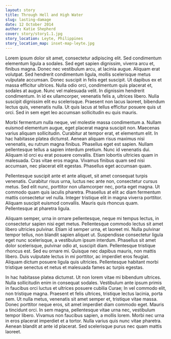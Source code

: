 ```yaml
---
layout: story
title: Through Hell and High Water
slug: lasting-damage
date: 12 October 2014
author: Katie Shepherd
cover: story/story1.1.jpg
story_location: Leyte, Philippines
story_location_map: inset-map-leyte.jpg
---
```


Lorem ipsum dolor sit amet, consectetur adipiscing elit. Sed condimentum elementum ligula a sodales. Sed eget sapien dignissim, viverra arcu et, finibus magna. Donec nec vestibulum arcu, at lacinia augue. Aliquam erat volutpat. Sed hendrerit condimentum ligula, mollis scelerisque metus vulputate accumsan. Donec suscipit in felis eget suscipit. Ut dapibus ex et massa efficitur ultrices. Nulla odio orci, condimentum quis placerat et, sodales at augue. Nunc vel malesuada velit. In dignissim hendrerit condimentum. In id ex ullamcorper, venenatis felis a, ultrices libero. Nulla suscipit dignissim elit eu scelerisque. Praesent non lacus laoreet, bibendum lectus quis, venenatis nulla. Ut quis lacus at tellus efficitur posuere quis ut orci. Sed in sem eget leo accumsan sollicitudin eu quis mauris.

Morbi fermentum nulla neque, vel molestie massa condimentum a. Nullam euismod elementum augue, eget placerat magna suscipit non. Maecenas varius aliquam sollicitudin. Curabitur at tempor erat, et elementum elit. In hac habitasse platea dictumst. Aenean aliquam risus maximus nisi venenatis, eu rutrum magna finibus. Phasellus eget est sapien. Nullam pellentesque tellus a sapien interdum pretium. Nunc id venenatis dui. Aliquam id orci eu erat posuere convallis. Etiam lobortis ultricies quam in malesuada. Cras vitae eros magna. Vivamus finibus quam sed nisi accumsan, nec placerat elit egestas. Phasellus eget accumsan quam.

Pellentesque suscipit ante et ante aliquet, sit amet consequat turpis venenatis. Curabitur risus urna, luctus nec ante non, consectetur cursus metus. Sed elit nunc, porttitor non ullamcorper nec, porta eget magna. Ut commodo quam quis iaculis pharetra. Phasellus at elit ac diam fermentum mattis consectetur vel nulla. Integer tristique elit in magna viverra porttitor. Aliquam suscipit euismod convallis. Mauris quis rhoncus quam. Pellentesque at pharetra ligula.

Aliquam semper, urna in ornare pellentesque, neque mi tempus lectus, in consectetur sapien nisi eget metus. Pellentesque commodo lectus sit amet libero ultricies pulvinar. Etiam id semper urna, et laoreet mi. Nulla pulvinar tempor tellus, non blandit sapien aliquet ut. Suspendisse consectetur ligula eget nunc scelerisque, a vestibulum ipsum interdum. Phasellus sit amet dolor scelerisque, pulvinar odio at, suscipit diam. Pellentesque tristique rhoncus est. Sed eu ornare mi. Quisque nec dapibus mauris, non mattis libero. Duis vulputate lectus in mi porttitor, ac imperdiet eros feugiat. Aliquam dictum posuere ligula quis ultricies. Pellentesque habitant morbi tristique senectus et netus et malesuada fames ac turpis egestas.

In hac habitasse platea dictumst. Ut non lorem vitae mi bibendum ultrices. Nulla sollicitudin enim in consequat sodales. Vestibulum ante ipsum primis in faucibus orci luctus et ultrices posuere cubilia Curae; In vel commodo elit, non tristique magna. Praesent et felis ultrices, tristique lectus lacinia, porta sem. Ut nulla metus, venenatis sit amet semper et, tristique vitae massa. Donec porttitor neque eros, sit amet imperdiet diam commodo eget. Mauris a tincidunt orci. In sem magna, pellentesque vitae urna nec, vestibulum tempor libero. Vivamus non faucibus sapien, a mollis lorem. Morbi nec urna in eros placerat imperdiet et a tortor. Nulla varius quis nunc vitae pharetra. Aenean blandit at ante id placerat. Sed scelerisque purus nec quam mattis laoreet.
